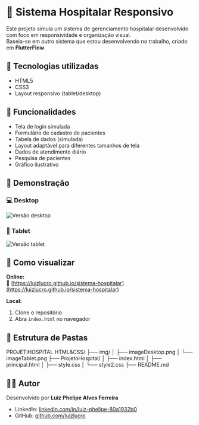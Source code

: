 # 🏥 Sistema Hospitalar Responsivo

Este projeto simula um sistema de gerenciamento hospitalar desenvolvido com foco em responsividade e organização visual.  
Baseia-se em outro sistema que estou desenvolvendo no trabalho, criado em **FlutterFlow**.

## 🔧 Tecnologias utilizadas

- HTML5
- CSS3
- Layout responsivo (tablet/desktop)

## 🎯 Funcionalidades

- Tela de login simulada
- Formulário de cadastro de pacientes
- Tabela de dados (simulada)
- Layout adaptável para diferentes tamanhos de tela
- Dados de atendimento diário
- Pesquisa de pacientes
- Gráfico ilustrativo

## 📸 Demonstração

### 💻 Desktop

![Versão desktop](./img/desktop.png)

### 📱 Tablet

![Versão tablet](./img/tablet.png)

## 🚀 Como visualizar

**Online:**  
🔗 [https://luizlucro.github.io/sistema-hospitalar](https://luizlucro.github.io/sistema-hospitalar)

**Local:**

1. Clone o repositório
2. Abra `index.html` no navegador

## 📁 Estrutura de Pastas

PROJETIHOSPITAL HTML&CSS/
├── img/
│ ├── imageDesktop.png
│ └── imageTablet.png
├── ProjetoHospital/
│ ├── index.html
│ ├── principal.html
│ ├── style.css
│ └── style2.css
├── README.md

## 👨‍💻 Autor

Desenvolvido por **Luiz Phelipe Alves Ferreira**

- LinkedIn: [linkedin.com/in/luiz-phelipe-80a1932b0](www.linkedin.com/in/luiz-phelipe-80a1932b0)
- GitHub: [github.com/luizlucro](https://github.com/luizphelipe02)
